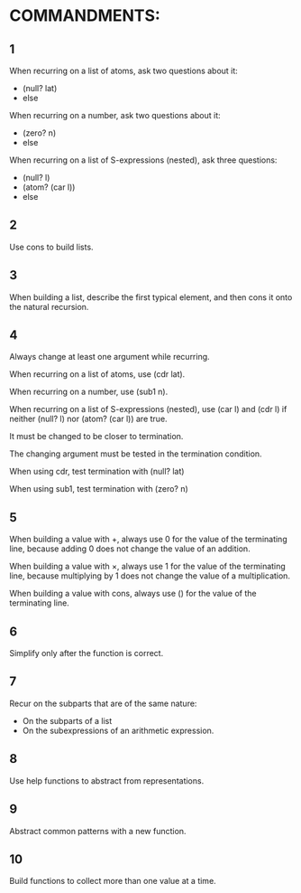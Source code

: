 # COMMANDMENTS:

## 1

When recurring on a list of atoms, ask two questions about it:

* (null? lat)
* else

When recurring on a number, ask two questions about it:

* (zero? n)
* else

When recurring on a list of S-expressions (nested), ask three questions:

* (null? l)
* (atom? (car l))
* else


## 2

Use cons to build lists.


## 3

When building a list, describe the first typical element, and then cons it onto the natural recursion.


## 4

Always change at least one argument while recurring.

When recurring on a list of atoms, use (cdr lat).

When recurring on a number, use (sub1 n).

When recurring on a list of S-expressions (nested), use (car l) and (cdr l) if neither (null? l) nor (atom? (car l)) are true.

It must be changed to be closer to termination.

The changing argument must be tested in the termination condition.

When using cdr, test termination with (null? lat)

When using sub1, test termination with (zero? n)


## 5

When building a value with +, always use 0 for the value of the terminating line, because adding 0 does not change the value of an addition.

When building a value with ×, always use 1 for the value of the terminating line, because multiplying by 1 does not change the value of a multiplication.

When building a value with cons, always use () for the value of the terminating line.


## 6

Simplify only after the function is correct.


## 7

Recur on the subparts that are of the same nature:

* On the subparts of a list
* On the subexpressions of an arithmetic expression.


## 8

Use help functions to abstract from representations.


## 9

Abstract common patterns with a new function.


## 10

Build functions to collect more than one value at a time.

